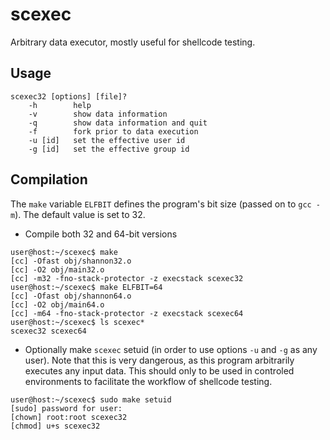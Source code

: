 scexec
======
Arbitrary data executor, mostly useful for shellcode testing.

Usage
-----
```
scexec32 [options] [file]?
	-h        help
	-v        show data information
	-q        show data information and quit
	-f        fork prior to data execution
	-u [id]   set the effective user id
	-g [id]   set the effective group id
```

Compilation
-----------
The `make` variable `ELFBIT` defines the program's bit size (passed on to `gcc -m`). The default value is set to 32.

* Compile both 32 and 64-bit versions
```
user@host:~/scexec$ make
[cc] -Ofast obj/shannon32.o
[cc] -O2 obj/main32.o
[cc] -m32 -fno-stack-protector -z execstack scexec32
user@host:~/scexec$ make ELFBIT=64
[cc] -Ofast obj/shannon64.o
[cc] -O2 obj/main64.o
[cc] -m64 -fno-stack-protector -z execstack scexec64
user@host:~/scexec$ ls scexec*
scexec32 scexec64
```

* Optionally make `scexec` setuid (in order to use options `-u` and `-g` as any user). Note that this is very dangerous, as this program arbitrarily executes any input data. This should only to be used in controled environments to facilitate the workflow of shellcode testing.
```
user@host:~/scexec$ sudo make setuid
[sudo] password for user:
[chown] root:root scexec32
[chmod] u+s scexec32
```
